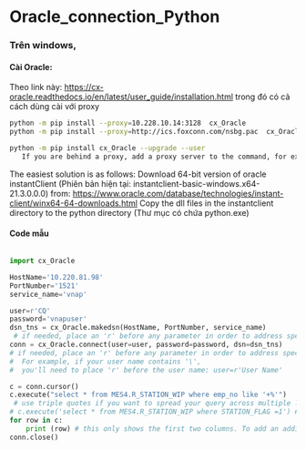 # Oracle_connection_Python

### Trên windows,
 #### Cài Oracle:
 Theo link này: https://cx-oracle.readthedocs.io/en/latest/user_guide/installation.html
 trong đó có cả cách dùng cài với proxy
 
 ```bash
 python -m pip install --proxy=10.228.10.14:3128  cx_Oracle
 python -m pip install --proxy=http://ics.foxconn.com/nsbg.pac  cx_Oracle --upgrade --user
 
 python -m pip install cx_Oracle --upgrade --user
    If you are behind a proxy, add a proxy server to the command, for example add --proxy=http://proxy.example.com:80
 
 ```
 
The easiest solution is as follows:
Download 64-bit version of oracle instantClient (Phiên bản hiện tại: instantclient-basic-windows.x64-21.3.0.0.0) from: https://www.oracle.com/database/technologies/instant-client/winx64-64-downloads.html
Copy the dll files in the instantclient directory to the python directory (Thư mục có chứa python.exe)

#### Code mẫu

```python

import cx_Oracle

HostName='10.220.81.98'
PortNumber='1521'
service_name='vnap'

user=r'CQ'
password='vnapuser'
dsn_tns = cx_Oracle.makedsn(HostName, PortNumber, service_name)
 # if needed, place an 'r' before any parameter in order to address special characters such as '\'.
conn = cx_Oracle.connect(user=user, password=password, dsn=dsn_tns) 
# if needed, place an 'r' before any parameter in order to address special characters such as '\'. 
#  For example, if your user name contains '\',
#  you'll need to place 'r' before the user name: user=r'User Name'

c = conn.cursor()
c.execute("select * from MES4.R_STATION_WIP where emp_no like '+%'")
 # use triple quotes if you want to spread your query across multiple lines
# c.execute('select * from MES4.R_STATION_WIP where STATION_FLAG =1') # use triple quotes if you want to spread your query across multiple lines
for row in c:
    print (row) # this only shows the first two columns. To add an additional column you'll need to add , '-', row[2], etc.
conn.close()

```





